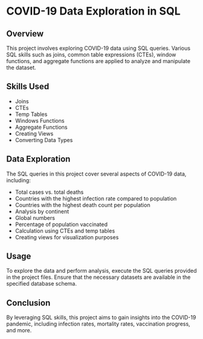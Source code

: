 # COVID-19 Data Exploration in SQL

## Overview

This project involves exploring COVID-19 data using SQL queries. Various SQL skills such as joins, common table expressions (CTEs), window functions, and aggregate functions are applied to analyze and manipulate the dataset.

## Skills Used

- Joins
- CTEs
- Temp Tables
- Windows Functions
- Aggregate Functions
- Creating Views
- Converting Data Types

## Data Exploration

The SQL queries in this project cover several aspects of COVID-19 data, including:

- Total cases vs. total deaths
- Countries with the highest infection rate compared to population
- Countries with the highest death count per population
- Analysis by continent
- Global numbers
- Percentage of population vaccinated
- Calculation using CTEs and temp tables
- Creating views for visualization purposes

## Usage

To explore the data and perform analysis, execute the SQL queries provided in the project files. Ensure that the necessary datasets are available in the specified database schema.

## Conclusion

By leveraging SQL skills, this project aims to gain insights into the COVID-19 pandemic, including infection rates, mortality rates, vaccination progress, and more.
